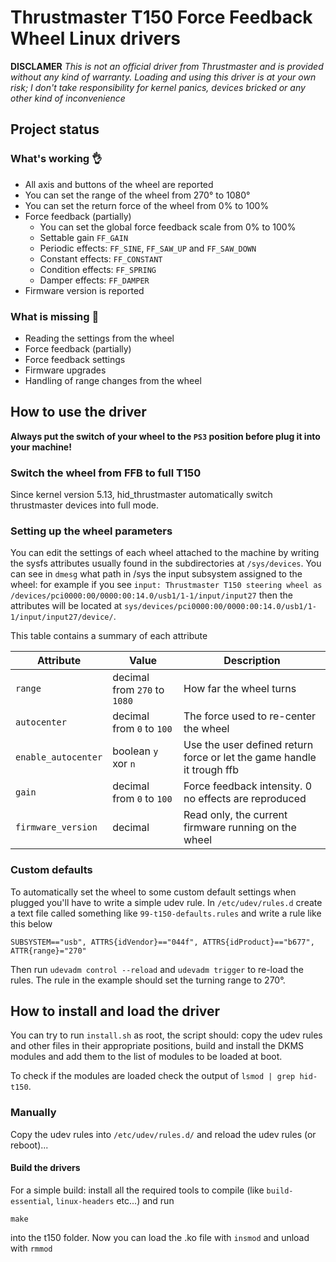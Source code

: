 # Thrustmaster T150 Force Feedback Wheel Linux drivers
**DISCLAMER**
*This is not an official driver from Thrustmaster and is provided without any kind of warranty. Loading and using this driver is at your own risk; I don't take responsibility for kernel panics, devices bricked or any other kind of inconvenience*

## Project status

### What's working 👌
+ All axis and buttons of the wheel are reported
+ You can set the range of the wheel from 270° to 1080°
+ You can set the return force of the wheel from 0% to 100%
+ Force feedback (partially)
  * You can set the global force feedback scale from 0% to 100%
  * Settable gain `FF_GAIN`
  * Periodic effects:  `FF_SINE`, `FF_SAW_UP` and `FF_SAW_DOWN`
  * Constant effects:  `FF_CONSTANT`
  * Condition effects: `FF_SPRING`
  * Damper effects:    `FF_DAMPER`
+ Firmware version is reported

### What is missing 🚧
- Reading the settings from the wheel
- Force feedback (partially)
- Force feedback settings
- Firmware upgrades
- Handling of range changes from the wheel

## How to use the driver
**Always put the switch of your wheel to the `PS3` position before plug it into your machine!**

### Switch the wheel from FFB to full T150
Since kernel version 5.13, hid_thrustmaster automatically switch thrustmaster devices into full mode.

### Setting up the wheel parameters
You can edit the settings of each wheel attached to the machine by writing the sysfs attributes usually found in the 
subdirectories at `/sys/devices`. You can see in `dmesg` what path in /sys the input subsystem assigned to the wheel:
for example if you see `input: Thrustmaster T150 steering wheel as /devices/pci0000:00/0000:00:14.0/usb1/1-1/input/input27`
then the attributes will be located at `sys/devices/pci0000:00/0000:00:14.0/usb1/1-1/input/input27/device/`.

This table contains a summary of each attribute

|Attribute          |Value                         |Description                                                       |
|-------------------|------------------------------|------------------------------------------------------------------|
|`range`            |decimal from `270` to `1080`  |How far the wheel turns                                           |
|`autocenter`       |decimal from `0` to `100`     |The force used to re-center the wheel                             |
|`enable_autocenter`|boolean `y` xor `n`           |Use the user defined return force or let the game handle it trough ffb|
|`gain`             |decimal from `0` to `100`     |Force feedback intensity. 0 no effects are reproduced             |
|`firmware_version` |decimal                       |Read only, the current firmware running on the wheel              |

### Custom defaults
To automatically set the wheel to some custom default settings when plugged you'll have to write a simple udev rule. In `/etc/udev/rules.d` create a text file called something like `99-t150-defaults.rules` and write a rule like this below
```
SUBSYSTEM=="usb", ATTRS{idVendor}=="044f", ATTRS{idProduct}=="b677", ATTR{range}="270"
```
Then run `udevadm control --reload` and `udevadm trigger` to re-load the rules. 
The rule in the example should set the turning range to 270°.

## How to install and load the driver
You can try to run `install.sh` as root, the script should: copy the udev rules and other files in their appropriate positions, build and install the DKMS modules and add them to the list of modules to be loaded at boot. 

To check if the modules are loaded check the output of `lsmod | grep hid-t150`.

### Manually 
Copy the udev rules into `/etc/udev/rules.d/` and reload the udev rules (or reboot)...

#### Build the drivers
For a simple build: install all the required tools to compile (like `build-essential`, `linux-headers` etc...) and run
```
make
```
into the t150 folder. Now you can load the .ko file with `insmod` and unload with `rmmod`
